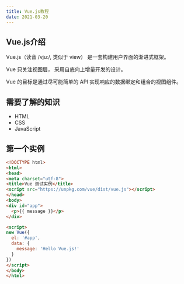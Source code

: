 ```yaml
---
title: Vue.js教程
date: 2021-03-20
---
```


## Vue.js介绍

Vue.js（读音 /vjuː/, 类似于 view） 是一套构建用户界面的渐进式框架。

Vue 只关注视图层， 采用自底向上增量开发的设计。

Vue 的目标是通过尽可能简单的 API 实现响应的数据绑定和组合的视图组件。

## 需要了解的知识
* HTML
* CSS
* JavaScript
  
## 第一个实例
```html
<!DOCTYPE html>
<html>
<head>
<meta charset="utf-8">
<title>Vue 测试实例</title>
<script src="https://unpkg.com/vue/dist/vue.js"></script>
</head>
<body>
<div id="app">
  <p>{{ message }}</p>
</div>

<script>
new Vue({
  el: '#app',
  data: {
    message: 'Hello Vue.js!'
  }
})
</script>
</body>
</html>
```
